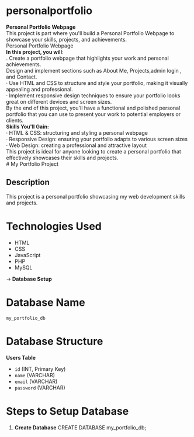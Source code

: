 # personalportfolio
<b>Personal Portfolio Webpage</b><br>
This project is part  where you'll build a Personal Portfolio Webpage to showcase
your skills, projects, and achievements.<br>
Personal Portfolio Webpage<br>
<b>In this project, you will</b>:<br>
. Create a portfolio webpage that highlights your work and personal achievements.<br>
Design and implement sections such as About Me, Projects,admin login , and Contact.<br>
· Use HTML and CSS to structure and style your portfolio, making it visually appealing and professional.<br>
· Implement responsive design techniques to ensure your portfolio looks great on different devices and screen
sizes.<br>
By the end of this project, you'll have a functional and polished personal portfolio that you can use to present your
work to potential employers or clients.<br>
<b>Skills You'll Gain:</b><br>
· HTML & CSS: structuring and styling a personal webpage<br>
· Responsive Design: ensuring your portfolio adapts to various screen sizes<br>
· Web Design: creating a professional and attractive layout<br>
This project is ideal for anyone looking to create a personal portfolio that effectively showcases their skills and
projects.
<br># My Portfolio Project

## Description
This project is a personal portfolio showcasing my web development skills and projects.

# Technologies Used
- HTML
- CSS
- JavaScript
- PHP
- MySQL

-><b> Database Setup</b>
# Database Name
`my_portfolio_db`

# Database Structure
 **Users Table**
   - `id` (INT, Primary Key)
   - `name` (VARCHAR)
   - `email` (VARCHAR)
   - `password` (VARCHAR)

# Steps to Setup Database
1. **Create Database**
  CREATE DATABASE my_portfolio_db;
